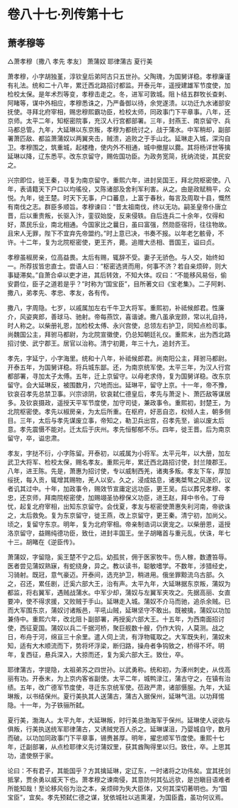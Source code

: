# 卷八十七·列传第十七

## 萧孝穆等

△萧孝穆〔撒八 孝先 孝友〕 萧蒲奴 耶律蒲古 夏行美

萧孝穆，小字胡独堇，淳钦皇后弟阿古只五世孙。父陶瑰，为国舅详稳。孝穆廉谨有礼法。统和二十八年，累迁西北路招讨都监。开泰元年，遥授建雄军节度使，加检校太保。是年术烈等变，孝穆击走之。冬，进军可敦城。阻卜结五群牧长查剌、阿睹等，谋中外相应，孝穆悉诛之，乃严备御以待，余党遂溃。以功迁九水诸部安抚使。寻拜北府宰相，赐忠穆熙霸功臣，检校太师，同政事门下平章事。八年，还京师。太平二年，知枢密院事，充汉人行宫都部署。三年，封燕王、南京留守、兵马都总管。九年，大延琳以东京叛，孝穆为都统讨之，战于蒲水。中军稍却，副部署萧匹敌、都监萧蒲奴以两翼夹击，贼溃，追败之于手山北。延琳走入城，深沟自卫。孝穆围之，筑重城，起楼橹，使内外不相通，城中撤屋以爨。其将杨详世等擒延琳以降，辽东悉平。改东京留守，赐佐国功臣。为政务宽简，抚纳流徙，其民安之。

兴宗即位，徙王秦，寻复为南京留守。重熙六年，进封吴国王，拜北院枢密使。八年，表请籍天下户口以均徭役，又陈诸部及舍利军利害。从之。由是政赋稍平，众悦。九年，徙王楚。时天下无事，户口蕃息，上富于春秋，每言及周取十县，慨然有南伐之志。群臣多顺旨。孝穆谏曰：“昔太祖南伐，终以无功。嗣圣皇帝仆唐立晋，后以重贵叛，长驱入汴，銮驭始旋，反来侵轶。自后连兵二十余年，仅得和好，蒸民乐业，南北相通。今国家比之曩日，虽曰富强，然勋臣宿将，往往物故。且宋人无罪，陛下不宜弃先帝盟约。”时上意已决，书奏不报。以年老乞骸骨，不许。十二年，复为北院枢密使，更王齐，薨。追赠大丞相、晋国王，谥曰贞。

孝穆虽椒房亲，位高益畏。太后有赐，辄辞不受。妻子无骄色。与人交，始终如一。所荐拔皆忠直士。尝语人曰：“枢密选贤而用，何事不济？若自亲烦碎，则大事疑滞矣。”自萧合卓以吏才进，其后转效，不知大体。叹曰：“不能移风易俗，偷安爵位，臣子之道若是乎？”时称为“国宝臣”，目所著文曰《宝老集》。二子阿剌、撒八，弟孝先、孝忠、孝友，各有传。

撒八，字周隐。七岁，以戚属加左右千牛卫大将军。重熙初，补祗候郎君。性廉介，风姿爽郎，善球马、驰射。帝每燕饮，喜谐谑。撒八虽承宠顾，常以礼自持，时人称之。以柴册礼恩，加检校太傅、永兴宫使，总领左右护卫，同知点检司事。尚魏国公主，拜驸马都尉，为北院宣徽使，仍总知朝廷礼仪。重熙末，出为西北路招讨使、武宁郡王。居官以治称。清宁初薨，年三十九，追封齐王。

孝先，字延宁，小字海里。统和十八年，补祗候郎君。尚南阳公主，拜驸马都尉。开泰五年，为国舅详稳。将兵城东鄙。还，为南京统军使。太平三年，为汉人行宫都部署，寻加太子太傅。五年，迁上京留守。以母老求侍，复为国舅详稳。改东京留守。会大延琳反，被围数月，穴地而出。延琳平，留守上京。十一年，帝不豫，钦哀召孝先总禁卫事。兴宗谅阴，钦哀弑仁德皇后，孝先与萧浞卜、萧匹敌等谋居多。及钦哀摄政，遥授天平军节度使，加守司徒，兼政事令。重熙初，封楚王，为北院枢密使。孝先以椒房亲，为太后所重。在枢府，好恶自恣，权倾人主，朝多侧目。三年，太后与孝先谋废立事，帝知之，勒卫兵出宫，召孝先至，谕以废太后意。孝先震慑不能对。迁太后于庆州。孝先恒郁郁不乐。四年，徙王晋。后为南京留守，卒，谥忠肃。

孝友，字挞不衍，小字陈留。开泰初，以戚属为小将军。太平元年，以大册，加左武卫大将军、检校太保，赐名孝友。重熙元年，累迁西北路招讨使，封兰陵郡王。八年，进王陈。先是，萧惠为招讨使，专以威制西羌，诸夷多叛。孝友下车，厚加绥抚，每入贡，辄增其赐物，羌人以安。久之，浸成姑息，诸夷桀骜之风遂炽，议者讥其过中。十年，加政事令，赐效节宣庸定远功臣，更王吴。后以葬兄孝穆、孝忠，还京师，拜南院枢密使，加赐翊圣协穆保义功臣，进王赵，拜中书令。丁母忧，起复北府宰相，出知东京留守。会伐夏，孝友与枢密使萧惠失利河南，帝欲诛之，太后救免。复为东京留守，徙王燕，改上京留守，更王秦。清宁初，加尚父。顷之，复留守东京。明年，复为北府宰相。帝亲制诰词以褒宠之。以柴册恩，遥授洛京留守，益赐纯德功臣，致仕，进封丰国王。坐子胡睹首与重元乱，伏诛，年七十三。胡睹在《逆臣传》。

萧蒲奴，字留隐，奚王楚不宁之后。幼孤贫，佣于医家牧牛。伤人稼，数遭笞辱。医者尝见蒲奴熟寐，有蛇绕身，异之。教以读书，聪敏嗜学。不数年，涉猎经史，习骑射。既冠，意气豪迈。开泰间，选充护卫，稍进用。俄坐罪黥流乌古部。久之，召还，累任剧，迁奚六部大王，治有声。太平九年，大延琳据东京叛，蒲奴为都监，将右翼军，遇贼战蒲水。中军少却，蒲奴与左翼军夹攻之。先据高丽、女直要冲，使不得求援，又败贼于手山。延琳走入城。蒲奴不介马而驰，追杀余贼。已而大军围东京，蒲奴讨诸叛邑，平吼山贼，延琳坚守不敢出。既被擒，蒲奴以功加兼侍中。重熙六年，改北阻卜副部署，再授奚六部大王。十五年，为西南面招讨使，西征夏国。蒲奴以兵二千据河桥，聚巨舰数十艘，仍作大钩，人莫测。战之日，布舟于河，绵亘三十余里。遣人伺上流，有浮物辄取之。大军既失利，蒲奴未知，适有大木顺流而下，势将坏浮梁，断归路，操舟者争钩致之，桥得不坏。明年，复西征，悬兵深入，大掠而还，复为奚六部大王。致仕，卒。

耶律蒲古，字提隐，太祖弟苏之四世孙。以武勇称。统和初，为涿州刺史，从伐高丽有功。开泰末，为上京内客省副使。太平二年，城鸭渌江，蒲古守之，在镇有治绩。五年，改广德军节度使，寻迁东京统军使。莅政严肃，诸部慑服。九年，大延琳叛，以书结保州。夏行美执其人送蒲古，蒲古入据保州，延琳气沮。以功拜惕隐。十一年，为子铁骊所弑。

夏行美，渤海人。太平九年，大延琳叛，时行美总渤海军于保州。延琳使人说欲与俱叛，行美执送统军耶律蒲古，又诱贼党百人杀之。延琳谋沮，乃婴城自守，数月而破。以功加同政事门下平章事，锡赉甚厚。明年，擢忠顺军节度使。重熙十七年，迁副部署，从点检耶律义先讨蒲奴里，获其酋陶得里以归。致仕，卒。上思其功，遣使祭于家。

论曰：不有君子，其能国乎？方其擒延琳，定辽东，一时诸将之功伟矣。宜其抚剑抵掌，贾余勇以威天下也。萧孝穆之谏南侵，其意防何其弘远欤，是岂瞋目语难者所能知哉！至论移风俗为治之本，亲烦碎为失大臣体，又何其深切著明也。为“国宝臣”，宜矣。孝先预弑仁德之谋，犹依城社以逃熏灌，为国臣蠹，虽功何议焉。
